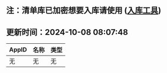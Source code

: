 ## 注：清单库已加密想要入库请使用 ([入库工具](https://github.com/BlankTMing/ManifestAutoUpdate/releases))

## 更新时间：2024-10-08 08:07:48
| AppID | 名称 | 类型  |
| :-------------------- | :----------------------------- | :----------- |
| 无 | 无 | 无 |
